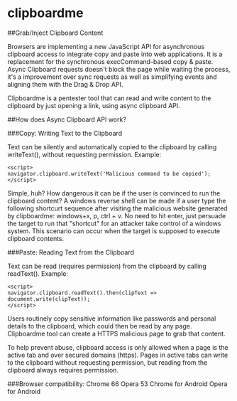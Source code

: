# clipboardme
##Grab/Inject Clipboard Content

Browsers are implementing a new JavaScript API for asynchronous clipboard access to integrate copy and paste into web applications. It is a replacement for the synchronous execCommand-based copy & paste. Async Clipboard requests doesn't block the page while waiting the process, it's a improvement over sync requests as well as simplifying events and aligning them with the Drag & Drop API.

Clipboardme is a pentester tool that can read and write content to the clipboard by just opening a link, using async clipboard API.

##How does Async Clipboard API work?

###Copy: Writing Text to the Clipboard

Text can be silently and automatically copied to the clipboard by calling writeText(), without requesting permission. Example:
```
<script>
navigator.clipboard.writeText('Malicious command to be copied');
</script>
```

Simple, huh? How dangerous it can be if the user is convinced to run the clipboard content?
A windows reverse shell can be made if a user type the following shortcurt sequence after visiting the malicious website generated by clipboardme: windows+x,  p, ctrl + v. No need to hit enter, just persuade the target to run that "shortcut" for an attacker take control of a windows system. This scenario can occur when the target is supposed to execute clipboard contents.

###Paste: Reading Text from the Clipboard

Text can be read (requires permission) from the clipboard by calling readText(). Example:
```
<script>
navigator.clipboard.readText().then(clipText =>  document.write(clipText));
</script>
```
Users routinely copy sensitive information like passwords and personal details to the clipboard,  which could then be read by any page. Clipboardme tool can create a HTTPS malicious page to grab that content.

To help prevent abuse, clipboard access is only allowed when a page is the active tab and over secured domains (https). Pages in active tabs can write to the clipboard without requesting permission, but reading from the clipboard always requires permission.

###Browser compatibility:
Chrome 66
Opera 53
Chrome for Android
Opera for Android
